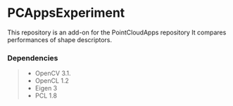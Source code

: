 # PCAppsExperiment
This repository is an add-on for the PointCloudApps repository
It compares performances of shape descriptors.
### Dependencies
> - OpenCV 3.1.
> - OpenCL 1.2
> - Eigen 3
> - PCL 1.8
